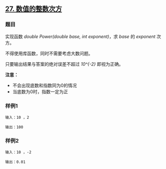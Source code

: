 ## [27. 数值的整数次方](https://www.acwing.com/problem/content/26/)

### 题目

实现函数 _double Power(double base, int exponent)_，求 _base_ 的 _exponent_ 次方。

不得使用库函数，同时不需要考虑大数问题。

只要输出结果与答案的绝对误差不超过 *10^{-2}* 即视为正确。

**注意：**

- 不会出现底数和指数同为0的情况
- 当底数为0时，指数一定为正

### 样例1

```
输入：10 ，2

输出：100
```

### 样例2

```
输入：10 ，-2

输出：0.01
```
